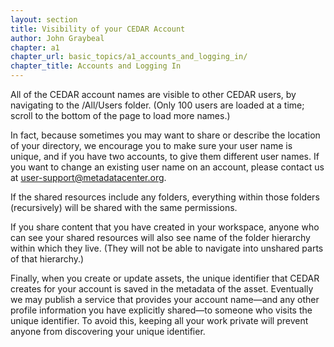 ```yaml
---
layout: section
title: Visibility of your CEDAR Account
author: John Graybeal
chapter: a1
chapter_url: basic_topics/a1_accounts_and_logging_in/
chapter_title: Accounts and Logging In
---
```


All of the CEDAR account names are visible to other CEDAR users, by navigating to the /All/Users folder. (Only 100 users are loaded at a time; scroll to the bottom of the page to load more names.)

In fact, because sometimes you may want to share or describe the location of your directory, we encourage you to make sure your user name is unique, and if you have two accounts, to give them different user names. If you want to change an existing user name on an account, please contact us at user-support@metadatacenter.org.

If the shared resources include any folders, everything within those folders (recursively) will be shared with the same permissions.

If you share content that you have created in your workspace, anyone who can see your shared resources will also see name of the folder hierarchy within which they live. (They will not be able to navigate into unshared parts of that hierarchy.) 

Finally, when you create or update assets, the unique identifier that CEDAR creates for your account is saved in the metadata of the asset. Eventually we may publish a service that provides your account name—and any other profile information you have explicitly shared—to someone who visits the unique identifier. To avoid this, keeping all your work private will prevent anyone from discovering your unique identifier.
